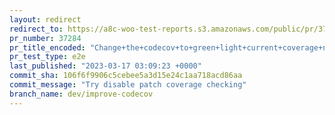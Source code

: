 ```yaml
---
layout: redirect
redirect_to: https://a8c-woo-test-reports.s3.amazonaws.com/public/pr/37284/e2e/index.html
pr_number: 37284
pr_title_encoded: "Change+the+codecov+to+green+light+current+coverage+numbers+but+block+drops+in+coverage"
pr_test_type: e2e
last_published: "2023-03-17 03:09:23 +0000"
commit_sha: 106f6f9906c5cebee5a3d15e24c1aa718acd86aa
commit_message: "Try disable patch coverage checking"
branch_name: dev/improve-codecov
---
```

